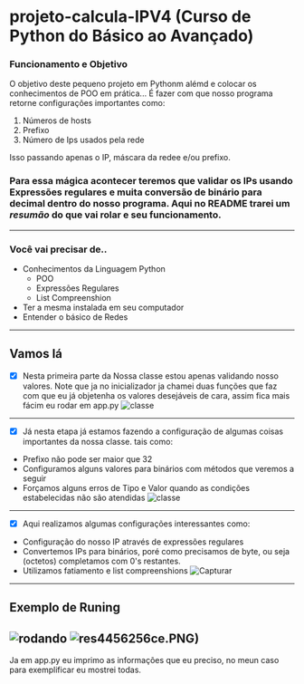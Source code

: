 # projeto-calcula-IPV4 (Curso de Python do Básico ao Avançado)
### Funcionamento e Objetivo ###
O objetivo deste pequeno projeto em Pythonm alémd e colocar os conhecimentos de POO em prática... É fazer com que nosso programa retorne configurações importantes como:
1. Números de hosts
2. Prefixo 
3. Número de Ips usados pela rede

Isso passando apenas o IP, máscara da redee e/ou prefixo. 

### Para essa mágica acontecer teremos que validar os IPs usando Expressões regulares e muita conversão de binário para decimal dentro do nosso programa. Aqui no README trarei um *resumão* do que vai rolar e seu funcionamento. ###
---
### Você vai precisar de.. ###
* Conhecimentos da Linguagem Python 
    * POO 
    * Expressões Regulares 
    * List Compreenshion
* Ter a mesma instalada em seu computador 
* Entender o básico de Redes 
---

## Vamos lá ##
- [x] Nesta primeira parte da Nossa classe estou apenas validando nosso valores. Note que ja no inicializador ja chamei duas funções que faz com que eu já objetenha os valores desejáveis de cara, assim fica mais fácim eu rodar em app.py
![classe](https://user-images.githubusercontent.com/79011974/112920777-0374ea80-90e0-11eb-89ea-4c34fa8558e6.PNG)
---
- [x] Já nesta etapa já estamos fazendo a configuração de algumas coisas importantes da nossa classe. tais como:
* Prefixo não pode ser maior que 32 
* Configuramos alguns valores para binários com métodos que veremos a seguir 
* Forçamos alguns erros de Tipo e Valor quando as condições estabelecidas não são atendidas
![classe](https://user-images.githubusercontent.com/79011974/112922519-fdccd400-90e2-11eb-9438-bee8da77f8de.PNG)
---
- [x] Aqui realizamos algumas configurações interessantes como:
* Configuração do nosso IP através de expressões regulares 
* Convertemos IPs para binários, poré como precisamos de byte, ou seja (octetos) completamos com 0's restantes. 
* Utilizamos fatiamento e list compreenshions
![Capturar](https://user-images.githubusercontent.com/79011974/112923023-e0e4d080-90e3-11eb-997c-c98f194e7431.PNG)
---
## Exemplo de Runing ##
![rodando](https://user-images.githubusercontent.com/79011974/112923775-4a191380-90e5-11eb-8c85-f946c80d7cc8.PNG)
![res](https://user-images.githubusercontent.com/79011974/112923420-a891c200-90e4-11eb-9bbe-28319360ce91.PNG)4456256ce.PNG)
---
Ja em app.py eu imprimo as informações que eu preciso, no meun caso para exemplificar eu mostrei todas. 








